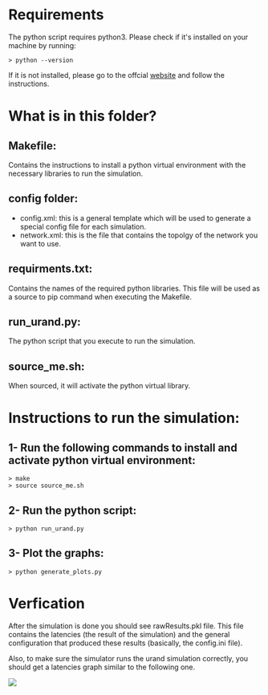 # Requirements

The python script requires python3. Please check if it's installed on your machine by running:
```
> python --version
```

If it is not installed, please go to the offcial <a href="https://www.python.org/downloads/" > website</a> and follow the instructions.

# What is in this folder?

## Makefile:
Contains the instructions to install a python virtual environment with the necessary libraries to run the simulation.

## config folder:
- config.xml: this is a general template which will be used to generate a special config file for each simulation.
- network.xml: this is the file that contains the topolgy of the network you want to use.

## requirments.txt:
Contains the names of the required python libraries. This file will be used as a source to pip command when executing the Makefile.

## run_urand.py:
The python script that you execute to run the simulation.

## source_me.sh:
When sourced, it will activate the python virtual library.


# Instructions to run the simulation:

## 1- Run the following commands to install and activate python virtual environment:
```
> make
> source source_me.sh
```
## 2- Run the python script:
```
> python run_urand.py
```
## 3- Plot the graphs:
```
> python generate_plots.py
```
# Verfication

After the simulation is done you should see rawResults.pkl file. This file contains the latencies (the result of the simulation) and the general configuration that produced these results (basically, the config.ini file).

Also, to make sure the simulator runs the urand simulation correctly, you should get a latencies graph similar to the following one.

<img src="https://github.com/jmjos/ratatoskr/raw/master/docs/misc/latencies.png">
